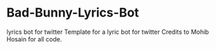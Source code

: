 # Bad-Bunny-Lyrics-Bot
lyrics bot for twitter
Template for a lyric bot for twitter
Credits to Mohib Hosain for all code.
